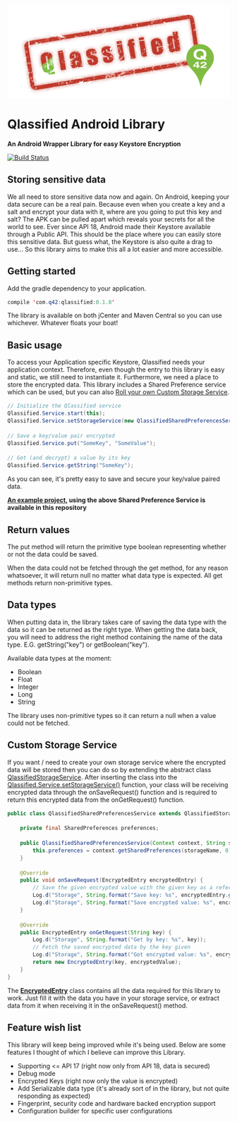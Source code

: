 [![Qlassified][qlassified-image]][qlassified-url]

# Qlassified Android Library
__An Android Wrapper Library for easy Keystore Encryption__

[![Build Status][travis-image]][travis-url]

## Storing sensitive data

We all need to store sensitive data now and again. On Android, keeping your data secure can be a real pain. Because even when you create a key and a salt and encrypt your data with it, where are you going to put this key and salt? The APK can be pulled apart which reveals your secrets for all the world to see. Ever since API 18, Android made their Keystore available through a Public API. This should be the place where you can easily store this sensitive data. But guess what, the Keystore is also quite a drag to use... So this library aims to make this all a lot easier and more accessible. 

## Getting started

Add the gradle dependency to your application.

```java
compile 'com.q42:qlassified:0.1.0'
```

The library is available on both jCenter and Maven Central so you can use whichever. Whatever floats your boat!

## Basic usage

To access your Application specific Keystore, Qlassified needs your application context. Therefore, even though the entry to this library is easy and static, we still need to instantiate it. Furthermore, we need a place to store the encrypted data. This library includes a Shared Preference service which can be used, but you can also [Roll your own Custom Storage Service](https://github.com/Q42/Qlassified-Android#custom-storage-service).

```java
// Initialize the Qlassified service
Qlassified.Service.start(this);
Qlassified.Service.setStorageService(new QlassifiedSharedPreferencesService(this, "My Amazing Secure App"));

// Save a key/value pair encrypted
Qlassified.Service.put("SomeKey", "SomeValue");

// Get (and decrypt) a value by its key
Qlassified.Service.getString("SomeKey");
```

As you can see, it's pretty easy to save and secure your key/value paired data.

__[An example project](https://github.com/Q42/Qlassified-Android/tree/master/example), using the above Shared Preference Service is available in this repository__

## Return values

The put method will return the primitive type boolean representing whether or not the data could be saved.

When the data could not be fetched through the get method, for any reason whatsoever, it will return null no matter what data type is expected. All get methods return non-primitive types.

## Data types

When putting data in, the library takes care of saving the data type with the data so it can be returned as the right type. When getting the data back, you will need to address the right method containing the name of the data type. E.G. getString("key") or getBoolean("key").

Available data types at the moment:

* Boolean
* Float
* Integer
* Long
* String

The library uses non-primitive types so it can return a null when a value could not be fetched.

## Custom Storage Service

If you want / need to create your own storage service where the encrypted data will be stored then you can do so by extending the abstract class [QlassifiedStorageService](https://github.com/Q42/Qlassified-Android/blob/master/qlassified/src/main/java/com/q42/qlassified/Storage/QlassifiedStorageService.java). After inserting the class into the [Qlassified.Service.setStorageService()](https://github.com/Q42/Qlassified-Android/blob/master/qlassified/src/main/java/com/q42/qlassified/Qlassified.java#L63) function, your class will be receiving encrypted data through the onSaveRequest() function and is required to return this encrypted data from the onGetRequest() function.

```java
public class QlassifiedSharedPreferencesService extends QlassifiedStorageService {

    private final SharedPreferences preferences;

    public QlassifiedSharedPreferencesService(Context context, String storageName) {
        this.preferences = context.getSharedPreferences(storageName, 0);
    }

    @Override
    public void onSaveRequest(EncryptedEntry encryptedEntry) {
        // Save the given encrypted value with the given key as a reference
        Log.d("Storage", String.format("Save key: %s", encryptedEntry.getKey()));
        Log.d("Storage", String.format("Save encrypted value: %s", encryptedEntry.getEncryptedValue()));
    }

    @Override
    public EncryptedEntry onGetRequest(String key) {
        Log.d("Storage", String.format("Get by key: %s", key));
        // Fetch the saved encrypted data by the key given
        Log.d("Storage", String.format("Got encrypted value: %s", encryptedValue));
        return new EncryptedEntry(key, encryptedValue);
    }
}
```

The __[EncryptedEntry](https://github.com/Q42/Qlassified-Android/blob/master/qlassified/src/main/java/com/q42/qlassified/Entry/EncryptedEntry.java)__ class contains all the data required for this library to work. Just fill it with the data you have in your storage service, or extract data from it when receiving it in the onSaveRequest() method.

## Feature wish list

This library will keep being improved while it's being used. Below are some features I thought of which I believe can improve this Library.

* Supporting <= API 17 (right now only from API 18, data is secured)
* Debug mode
* Encrypted Keys (right now only the value is encrypted)
* Add Serializable data type (it's already sort of in the library, but not quite responding as expected)
* Fingerprint, security code and hardware backed encryption support
* Configuration builder for specific user configurations

[qlassified-url]: https://github.com/Q42/Qlassified-Android
[qlassified-image]: https://raw.githubusercontent.com/Q42/Qlassified-Android/master/qlassified.png
[travis-url]: https://travis-ci.org/Q42/Qlassified-Android
[travis-image]: http://img.shields.io/travis/Q42/Qlassified-Android.svg
